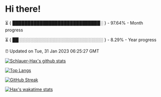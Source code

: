 # Hi there!

⏳ { █████████████████████████████░ } - 97.64% - Month progress

⏳ { ██░░░░░░░░░░░░░░░░░░░░░░░░░░░░ } - 8.29% - Year progress

⏰ Updated on Tue, 31 Jan 2023 06:25:27 GMT


[![Schlauer-Hax's github stats](https://github-readme-stats.vercel.app/api?username=Schlauer-Hax&show_icons=true&theme=dark&count_private=true)](https://github.com/Schlauer-Hax)


[![Top Langs](https://github-readme-stats.vercel.app/api/top-langs/?username=Schlauer-Hax&layout=compact&theme=dark)](https://github.com/Schlauer-Hax?tab=repositories)

[![GitHub Streak](https://streak-stats.demolab.com?user=Schlauer-Hax&theme=dark)](https://git.io/streak-stats)

[![Hax's wakatime stats](https://github-readme-stats.vercel.app/api/wakatime?username=Hax&theme=dark)](https://wakatime.com/@Hax)

